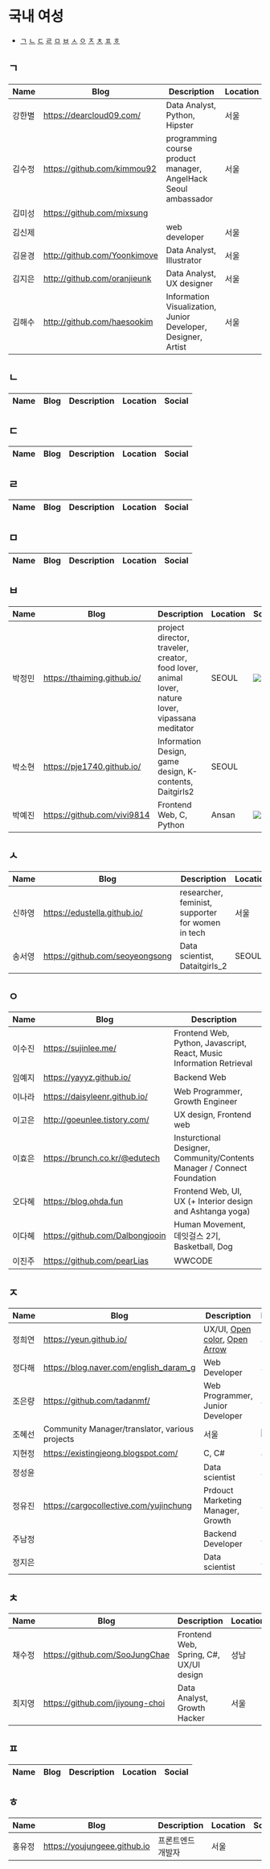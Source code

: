 
# 국내 여성

  - [ㄱ](#ᄀ)
    [ㄴ](#ᄂ)
    [ㄷ](#ᄃ)
    [ㄹ](#ᄅ)
    [ㅁ](#ᄆ)
    [ㅂ](#ᄇ)
    [ㅅ](#ᄉ)
    [ㅇ](#ᄋ)
    [ㅈ](#ᄌ)
    [ㅊ](#ᄎ)
    [ㅍ](#ᄑ)
    [ㅎ](#ᄒ)

## ㄱ

| Name | Blog | Description | Location | Social |
|---|---|---|---|---|
| 강한별 | https://dearcloud09.com/ | Data Analyst, Python, Hipster | 서울 |  [![](icons/facebook-icon.png)](https://www.facebook.com/dearcloud09) [![](icons/twitter-icon.png)](https://twitter.com/dearcloud09) [![](icons/linkedin-icon.png)](https://www.linkedin.com/in/cloud09/)|
| 김수정 | https://github.com/kimmou92 | programming course product manager, AngelHack Seoul ambassador | 서울 | [![](icons/facebook-icon.png)](https://www.facebook.com/kimmou92?ref=bookmarks) [![](icons/email-icon.png)](soojung.sue@gmail.com) [![](icons/linkedin-icon.png)](https://www.linkedin.com/in/soojung-sue/) |
| 김미성 | https://github.com/mixsung | |  | |
| 김신제 || web developer | 서울 |[![](icons/facebook-icon.png)](https://www.facebook.com/shinjehere) [![](icons/email-icon.png)](shinjehere@gmail.com) |
| 김윤경 | http://github.com/Yoonkimove | Data Analyst, Illustrator | 서울 | [![](icons/email-icon.png)](yoonkimove@gmail.com)[![](icons/linkedin-icon.png)](https://www.linkedin.com/in/yoonkyung-kim-575962166) |
| 김지은 | http://github.com/oranjieunk | Data Analyst, UX designer | 서울 | [![](icons/email-icon.png)](xjpassion@naver.com)[![](icons/linkedin-icon.png)](https://www.linkedin.com/in/jieun-judy-kim-400b70119)[![](icons/facebook-icon.png)](https://www.facebook.com/jieun.kim0413) |
| 김해수 | http://github.com/haesookim | Information Visualization, Junior Developer, Designer, Artist | 서울 | [![](icons/email-icon.png)](haesoo1108@gmail.com)[![](icons/facebook-icon.png)](https://www.facebook.com/haesoosk) |



## ㄴ

| Name | Blog | Description | Location | Social |
|---|---|---|---|---|


## ㄷ

| Name | Blog | Description | Location | Social |
|---|---|---|---|---|


## ㄹ

| Name | Blog | Description | Location | Social |
|---|---|---|---|---|

## ㅁ

| Name | Blog | Description | Location | Social |
|---|---|---|---|---|


## ㅂ

| Name | Blog | Description | Location | Social |
|---|---|---|---|---|
| 박정민 | https://thaiming.github.io/ | project director, traveler, creator, food lover, animal lover, nature lover, vipassana meditator | SEOUL |  [![](icons/facebook-icon.png)](https://www.facebook.com/worldming) |
| 박소현 | https://pje1740.github.io/ | Information Design, game design, K-contents, Daitgirls2 | SEOUL |  |
| 박예진 | https://github.com/vivi9814 | Frontend Web, C, Python | Ansan | [![](icons/facebook-icon.png)](https://www.facebook.com/profile.php?id=100027463219908) |

## ㅅ

| Name | Blog | Description | Location | Social |
|---|---|---|---|---|
| 신하영 | https://edustella.github.io/ | researcher, feminist, supporter for women in tech | 서울 | [![](icons/facebook-icon.png)](https://www.facebook.com/stella.h.shin) [![](icons/linkedin-icon.png)](https://www.linkedin.com/in/stella-hayoung-shin/)| [![](icons/email-icon.png)](edustella@daum.net) |
| 송서영 | https://github.com/seoyeongsong | Data scientist, Dataitgirls_2 | SEOUL | [![](icons/email-icon.png)](highhopes7@gmail.com) |


## ㅇ

| Name | Blog | Description | Location | Social |
|---|---|---|---|---|
| 이수진 | https://sujinlee.me/ | Frontend Web, Python, Javascript, React, Music Information Retrieval | 서울 |  [![](icons/facebook-icon.png)](https://www.facebook.com/sujinlee.me) [![](icons/twitter-icon.png)](https://twitter.com/sujinleeme) [![](icons/linkedin-icon.png)](https://www.linkedin.com/in/leesujin/)|
| 임예지 | https://yayyz.github.io/ | Backend Web | 성남 | |
| 이나라 | https://daisyleenr.github.io/ | Web Programmer, Growth Engineer | 서울 | [![](icons/facebook-icon.png)](https://www.facebook.com/daisyleenr) [![](icons/github-icon.png)](https://github.io/daisyleenr) [![](icons/email-icon.png)](daisyleenr@gmail.com) |
| 이고은 | http://goeunlee.tistory.com/ | UX design, Frontend web | 성남 | [![](icons/linkedin-icon.png)](https://www.linkedin.com/in/goeun-lee-56a523159/) [![](icons/email-icon.png)](hi.goeun.lee@gmail.com) |
| 이효은 | https://brunch.co.kr/@edutech |Insturctional Designer, Community/Contents Manager / Connect Foundation | 성남 |[![](icons/facebook-icon.png)](https://www.facebook.com/annah.lee1) [![](icons/github-icon.png)](https://github.io/hyoeunlee) [![](icons/email-icon.png)](annalee102@gmail.com) |
| 오다혜 | https://blog.ohda.fun | Frontend Web, UI, UX (+ Interior design and Ashtanga yoga) | 서울 |[![](icons/facebook-icon.png)](https://www.facebook.com/ohdayoda) [![](icons/github-icon.png)](https://github.io/yogicat) [![](icons/email-icon.png)](dahe.oh@gmail.com) |
| 이다혜 | https://github.com/Dalbongjooin | Human Movement, 데잇걸스 2기, Basketball, Dog  | 서울 | [![](icons/facebook-icon.png)](https://www.facebook.com/profile.php?id=100001532013828) |
| 이진주 | https://github.com/pearLias | WWCODE | 경기 | [![](icons/email-icon.png)](jinju2415@gmail.com) |





## ㅈ

| Name | Blog | Description | Location | Social |
|---|---|---|---|---|
| 정희연 | https://yeun.github.io/ | UX/UI, [Open color](https://yeun.github.io/open-color/), [Open Arrow](https://yeun.github.io/open-arrow/) | 서울 | |
| 정다해 | https://blog.naver.com/english_daram_g | Web Developer | 서울 | |
| 조은량 | https://github.com/tadanmf/ | Web Programmer, Junior Developer | 서울 | [![](icons/facebook-icon.png)](https://www.facebook.com/tadanmf) [![](icons/email-icon.png)](tadanmf@gmail.com) [![](icons/linkedin-icon.png)](https://www.linkedin.com/in/tamiii/) |
| 조혜선 | Community Manager/translator, various projects | 서울 |  [![](icons/facebook-icon.png)](https://www.facebook.com/babygirl13xx) [![](icons/linkedin-icon.png)](https://kr.linkedin.com/in/veronique-cho-a7216857)|
| 지현정 | https://existingjeong.blogspot.com/ | C, C# | 부산 | |
| 정성윤|  | Data scientist | 서울 | [![](icons/email-icon.png)](seongyoon.me@gmail.com) |
| 정유진 | https://cargocollective.com/yujinchung | Prdouct Marketing Manager, Growth | 서울 |  [![](icons/facebook-icon.png)](https://www.facebook.com/chung.yujin) [![](icons/twitter-icon.png)](https://twitter.com/socialtechnica) [![](icons/linkedin-icon.png)](https://www.linkedin.com/in/chungyujin/)|
| 주남정 | | Backend Developer | 서울 ||
| 정지은 |  | Data scientist | 서울 | [![](icons/email-icon.png)](bluence@gmail.com) |
## ㅊ

| Name | Blog | Description | Location | Social |
|---|---|---|---|---|
| 채수정 | https://github.com/SooJungChae | Frontend Web, Spring, C#, UX/UI design | 성남 | [![](icons/facebook-icon.png)](https://www.facebook.com/soojung.chae.3) [![](icons/naver-blog-icon.png)](https://blog.naver.com/naan_ace)|
| 최지영 | https://github.com/jiyoung-choi | Data Analyst, Growth Hacker | 서울 |[![](icons/email-icon.png)](jiyoung031@gmail.com)|
## ㅍ

| Name | Blog | Description | Location | Social |
|---|---|---|---|---|

## ㅎ

| Name | Blog | Description | Location | Social |
|---|---|---|---|---|
| 홍유정 | https://youjungeee.github.io | 프론트엔드 개발자 | 서울 | |
